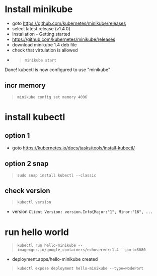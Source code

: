 # Install minikube
* goto https://github.com/kubernetes/minikube/releases
* select latest release (v1.4.0)
* Installation - Getting started
* https://github.com/kubernetes/minikube/releases
* download minikube 1.4 deb file
* check that virtulation is allowed
* >`minikube start`

Done! kubectl is now configured to use "minikube"

## incr memory 
> `minikube config set memory 4096`

# install kubectl
## option 1
* goto https://kubernetes.io/docs/tasks/tools/install-kubectl/
## option 2 snap
> `sudo snap install kubectl --classic`
## check version
> `kubectl version`

* version 
`Client Version: version.Info{Major:"1", Minor:"16", ...`

# run hello world
> `kubectl run hello-minikube --image=gcr.io/google_containers/echoserver:1.4 --port=8080`

* deployment.apps/hello-minikube created
> `kubectl expose deployment hello-minikube --type=NodePort`


